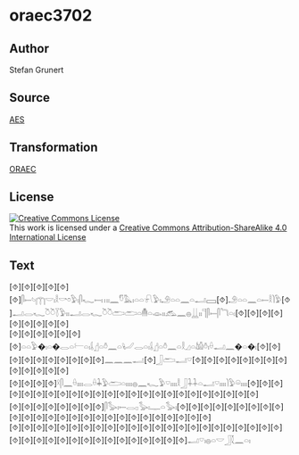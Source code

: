 # oraec3702

## Author

Stefan Grunert

## Source

[AES](https://github.com/simondschweitzer/aes)

## Transformation

[ORAEC](https://oraec.github.io/)

## License

<a rel="license" href="http://creativecommons.org/licenses/by-sa/4.0/"><img alt="Creative Commons License" style="border-width:0" src="https://i.creativecommons.org/l/by-sa/4.0/88x31.png" /></a><br />This work is licensed under a <a rel="license" href="http://creativecommons.org/licenses/by-sa/4.0/">Creative Commons Attribution-ShareAlike 4.0 International License</a>

## Text

[⯑][⯑][⯑][⯑][⯑][⯑]𓋴𓍿𓄼𓉲𓎟𓏤𓎛𓎡𓏌𓅱𓏤𓋴𓆑𓍿𓏥𓏤𓈖𓎸𓅓𓏤𓏏𓏏𓍯𓅱𓏤𓄂𓏏𓏏𓈖𓏏𓂝𓈙[⯑]𓄂𓏏𓏏𓈖𓏏𓍿𓎛𓌙𓅱[⯑]𓂝𓂋𓆑𓎤𓎤𓇅𓅱𓏤𓏤𓂝𓂋𓆑𓎤𓎤𓂧𓂧𓏏𓄟𓏏𓁼𓏤𓏤𓃹𓈖𓐍𓋲𓏤𓏤𓊹𓋴𓍿𓋴𓆓𓏏𓏤[⯑][⯑][⯑][⯑][⯑][⯑][⯑][⯑][⯑]<br>
[⯑][⯑][⯑][⯑][⯑][⯑][⯑]𓏏𓏏𓅱�𓏤𓏏�𓂋𓏏𓍕𓏏𓏤𓌰𓊨𓏏𓏊𓈖𓏏𓂦𓂋𓏏𓏤𓌰𓊨𓏏𓏊𓈖𓏏𓎛𓈎𓏏𓀌𓏊𓏤𓏐𓂝𓈖�𓏏�𓏤[⯑][⯑][⯑][⯑][⯑][⯑][⯑][⯑][⯑][⯑]𓈖𓈖𓈖𓂝[⯑]𓃀𓂧𓂝𓎺[⯑][⯑][⯑][⯑][⯑][⯑][⯑][⯑][⯑][⯑][⯑][⯑][⯑]<br>
[⯑][⯑][⯑][⯑]𓍲𓋴𓈖𓏐𓏤𓏤𓏤𓏤𓂋𓏐𓇓𓅱𓂧𓏏𓏤𓏤𓏤𓏤𓐍𓈖𓆑𓅱𓎺𓏤𓏤𓏤𓏤𓎛𓃀𓇑𓇑𓏏𓂝𓎺𓏤𓏤𓏤𓏤𓌙𓅱𓏖𓏤𓏤𓏤𓏤[⯑][⯑][⯑][⯑][⯑][⯑][⯑][⯑][⯑][⯑][⯑][⯑][⯑][⯑][⯑][⯑][⯑][⯑][⯑][⯑][⯑][⯑][⯑][⯑]<br>
[⯑][⯑][⯑][⯑][⯑][⯑][⯑][⯑]𓋴𓅭𓏤𓍿𓂋𓊪𓅭𓏤𓊃𓏏𓅭𓏤[⯑][⯑][⯑][⯑][⯑][⯑][⯑][⯑][⯑][⯑][⯑][⯑][⯑][⯑][⯑][⯑][⯑][⯑][⯑][⯑][⯑][⯑][⯑][⯑][⯑][⯑]<br>
[⯑][⯑][⯑][⯑][⯑][⯑][⯑][⯑][⯑][⯑][⯑][⯑][⯑][⯑][⯑][⯑][⯑][⯑][⯑][⯑][⯑][⯑][⯑][⯑][⯑][⯑][⯑][⯑][⯑][⯑][⯑][⯑][⯑][⯑][⯑][⯑][⯑][⯑]𓂝𓎺𓏤𓐍𓏏𓎟𓃀𓇜𓈖𓏏𓏤<br>

